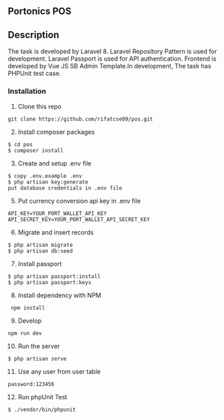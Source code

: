 ## Portonics POS

## Description

The task is developed by Laravel 8. Laravel Repository Pattern is used for development. Laravel Passport is used for API authentication. Frontend is developed by Vue JS SB Admin Template.In development, The task has PHPUnit test case.

### Installation

1. Clone this repo

```
git clone https://github.com/rifatcse09/pos.git
```

2. Install composer packages

```
$ cd pos
$ composer install
```

3. Create and setup .env file

```
$ copy .env.example .env
$ php artisan key:generate
put database credentials in .env file
```

5. Put currency conversion api key in .env file

```
API_KEY=YOUR_PORT_WALLET_API_KEY
API_SECRET_KEY=YOUR_PORT_WALLET_API_SECRET_KEY
```

6. Migrate and insert records

```
$ php artisan migrate
$ php artisan db:seed
```

7. Install passport

```
$ php artisan passport:install
$ php artisan passport:keys
```

8. Install dependency with NPM

```
 npm install
```

9. Develop

```
npm run dev
```

10. Run the server

```
$ php artisan serve
```

11. Use any user from user table

```
password:123456
```

12. Run phpUnit Test

```
$ ./vendor/bin/phpunit
```

